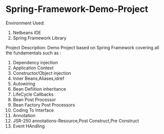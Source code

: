 Spring-Framework-Demo-Project
=============================

Environment Used:
1. Netbeans IDE
2. Spring Framework Library


Project Description:
Demo Project based on Spring Framework covering all the fundamentals such as :
1. Dependency injection
2. Application Context 
3. Constructor/Object injection
4. Inner Beans,Aliases,idref
5. Autowiring
6. Bean Defiition inheritance
7. LifeCycle Callbacks
8. Bean Post Processor
9. Bean Factory Post Processors
10. Coding To Interface
11. Annotation
12. JSR-250 annotations-Resource,Post Construct,Pre Construct
13. Event HAndling




